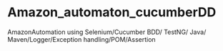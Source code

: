# Amazon_automaton_cucumberDD
AmazonAutomation using Selenium/Cucumber BDD/ TestNG/ Java/ Maven/Logger/Exception handling/POM/Assertion
